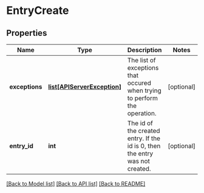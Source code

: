 # EntryCreate

## Properties
Name | Type | Description | Notes
------------ | ------------- | ------------- | -------------
**exceptions** | [**list[APIServerException]**](APIServerException.md) | The list of exceptions that occured when trying to perform the operation. | [optional] 
**entry_id** | **int** | The id of the created entry. If the id is 0, then the entry was not created. | [optional] 

[[Back to Model list]](../README.md#documentation-for-models) [[Back to API list]](../README.md#documentation-for-api-endpoints) [[Back to README]](../README.md)

